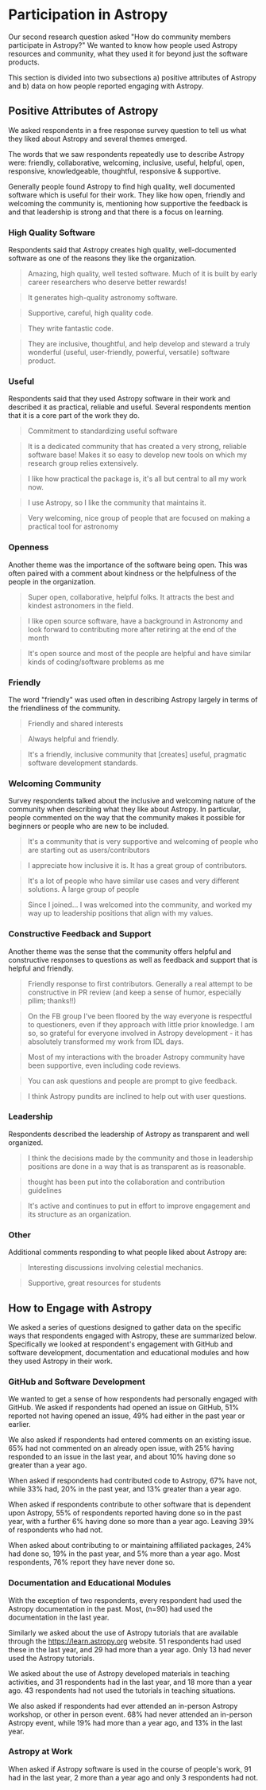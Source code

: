# Participation in Astropy 

Our second research question asked "How do community members participate in Astropy?" We wanted to know how people used Astropy resources and community, what they used it for beyond just the software products. 

This section is divided into two subsections a) positive attributes of Astropy and b) data on how people reported engaging with Astropy. 

## Positive Attributes of Astropy 

We asked respondents in a free response survey question to tell us what they liked about Astropy and several themes emerged. 

The words that we saw respondents repeatedly use to describe Astropy were: friendly, collaborative, welcoming, inclusive, useful, helpful, open, responsive, knowledgeable, thoughtful, responsive & supportive.

Generally people found Astropy to find high quality, well documented software which is useful for their work. They like how open, friendly and welcoming the community is, mentioning how supportive the feedback is and that leadership is strong and that there is a focus on learning. 

### High Quality Software

Respondents said that Astropy creates high quality, well-documented software as one of the reasons they like the organization. 

> Amazing, high quality, well tested software. Much of it is built by early career researchers who deserve better rewards!

> It generates high-quality astronomy software.

> Supportive, careful, high quality code.

> They write fantastic code.

 > They are inclusive, thoughtful, and help develop and steward a truly wonderful (useful, user-friendly, powerful, versatile) software product.

### Useful

Respondents said that they used Astropy software in their work and described it as practical, reliable and useful. Several respondents mention that it is a core part of the work they do. 

> Commitment to standardizing useful software

>  It is a dedicated community that has created a very strong, reliable software base! Makes it so easy to develop new tools on which my research group relies extensively.

> I like how practical the package is, it\'s all but central to all my work now.

> I use Astropy, so I like the community that maintains it.

> Very welcoming, nice group of people that are focused on making a practical tool for astronomy


### Openness

Another theme was the importance of the software being open. This was often paired with a comment about kindness or the helpfulness of the people in the organization.  

> Super open, collaborative, helpful folks. It attracts the best and kindest astronomers in the field.

> I like open source software, have a background in Astronomy and look forward to contributing more after retiring at the end of the month

> It's open source and most of the people are helpful and have similar kinds of coding/software problems as me


### Friendly

The word "friendly" was used often in describing Astropy largely in terms of the friendliness of the community. 

> Friendly and shared interests

> Always helpful and friendly.

> It's a friendly, inclusive community that \[creates\] useful, pragmatic software development standards.

### Welcoming Community

Survey respondents talked about the inclusive and welcoming nature of the community when describing what they like about Astropy. In particular, people commented on the way that the community makes it possible for beginners or people who are new to be included. 

>  It\'s a community that is very supportive and welcoming of people who are starting out as users/contributors

> I appreciate how inclusive it is. It has a great group of contributors.

> It\'s a lot of people who have similar use cases and very different solutions. A large group of people

> Since I joined... I was welcomed into the community, and worked my way up to leadership positions that align with my values.


### Constructive Feedback and Support

Another theme was the sense that the community offers helpful and constructive responses to questions as well as feedback and support that is helpful and friendly. 

>  Friendly response to first contributors. Generally a real attempt to be constructive in PR review (and keep a sense of humor, especially pllim; thanks!!)

> On the FB group I've been floored by the way everyone is respectful to questioners, even if they approach with little prior knowledge. I am so, so grateful for everyone involved in Astropy development - it has absolutely transformed my work from IDL days.

> Most of my interactions with the broader Astropy community have been supportive, even including code reviews.

> You can ask questions and people are prompt to give feedback.

>  I think Astropy pundits are inclined to help out with user questions.


### Leadership

Respondents described the leadership of Astropy as transparent and well organized. 

> I think the decisions made by the community and those in leadership positions are done in a way that is as transparent as is reasonable.

> thought has been put into the collaboration and contribution guidelines

> It\'s active and continues to put in effort to improve engagement and its structure as an organization.


### Other

Additional comments responding to what people liked about Astropy are:  

> Interesting discussions involving celestial mechanics.

> Supportive, great resources for students


## How to Engage with Astropy

We asked a series of questions designed to gather data on the specific ways that respondents engaged with Astropy, these are summarized below. Specifically we looked at respondent's engagement with GitHub and software development, documentation and educational modules and how they used Astropy in their work.  

### GitHub and Software Development

We wanted to get a sense of how respondents had personally engaged with GitHub. We asked if respondents had opened an issue on GitHub, 51% reported not having opened an issue, 49% had either in the past year or earlier. 

We also asked if respondents had entered comments on an existing issue. 65% had not commented on an already open issue, with 25% having responded to an issue in the last year, and about 10% having done so greater than a year ago. 

When asked if respondents had contributed code to Astropy, 67% have not, while 33% had, 20% in the past year, and 13% greater than a year ago. 

When asked if respondents contribute to other software that is dependent upon Astropy, 55% of respondents reported having done so in the past year, with a further 6% having done so more than a year ago. Leaving 39% of respondents who had not. 

When asked about contributing to or maintaining affiliated packages, 24% had done so, 19% in the past year, and 5% more than a year ago. Most respondents, 76% report they have never done so. 


### Documentation and Educational Modules 

With the exception of two respondents, every respondent had used the Astropy documentation in the past. Most, (n=90) had used the documentation in the last year. 

Similarly we asked about the use of Astropy tutorials that are available through the https://learn.astropy.org website. 51 respondents had used these in the last year, and 29 had more than a year ago. Only 13 had never used the Astropy tutorials.

We asked about the use of Astropy developed materials in teaching activities, and 31 respondents had in the last year, and 18 more than a year ago. 43 respondents had not used the tutorials in teaching situations.

We also asked if respondents had ever attended an in-person Astropy workshop, or other in person event. 68% had never attended an in-person Astropy event, while 19% had more than a year ago, and 13% in the last year. 

### Astropy at Work 

When asked if Astropy software is used in the course of people's work, 91 had in the last year, 2 more than a year ago and only 3 respondents had not. 
